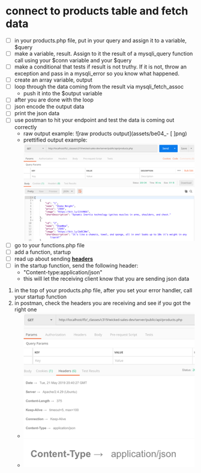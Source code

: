 # connect to products table and fetch data

- [ ] in your products.php file, put in your query and assign it to a variable, $query
- [ ] make a variable, result.  Assign to it the result of a mysqli_query function call using your $conn variable and your $query
- [ ] make a conditional that tests if result is not truthy.  If it is not, throw an exception and pass in a mysqli_error so you know what happened.
- [ ] create an array variable, output
- [ ] loop through the data coming from the result via mysqli_fetch_assoc
    - push it into the $output variable
- [ ] after you are done with the loop
- [ ] json encode the output data
- [ ] print the json data
- [ ] use postman to hit your endpoint and test the data is coming out correctly
    * raw output example: ![raw products output](assets/be04_- [ ]png)
    * prettified output example: ![prettified products output](assets/be04_2.png)
- [ ] go to your functions.php file
- [ ] add a function, startup
- [ ] read up about sending [**headers**](header("Content-type:application/json");)
- [ ] in the startup function, send the following header: 
    * "Content-type:application/json"
    * this will let the receiving client know that you are sending json data
1. in the top of your products.php file, after you set your error handler, call your startup function
1. in postman, check the headers you are receiving and see if you got the right one
    * ![header tab in postman](assets/be04_3.png)
    * ![json/application header](assets/be04_4.png)
